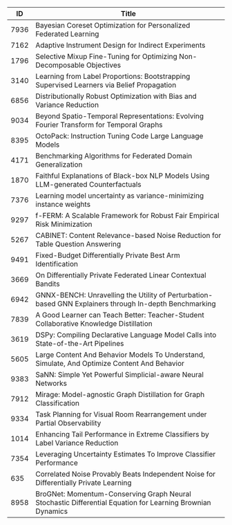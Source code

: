 | ID | Title |
| --- | --- |
| 7936 | Bayesian Coreset Optimization for Personalized Federated Learning |
| 7162 | Adaptive Instrument Design for Indirect Experiments |
| 1796 | Selective Mixup Fine-Tuning for Optimizing Non-Decomposable Objectives |
| 3140 | Learning from Label Proportions: Bootstrapping Supervised Learners via Belief Propagation |
| 6856 | Distributionally Robust Optimization with Bias and Variance Reduction |
| 9034 | Beyond Spatio-Temporal Representations: Evolving Fourier Transform for Temporal Graphs |
| 8395 | OctoPack: Instruction Tuning Code Large Language Models |
| 4171 | Benchmarking Algorithms for Federated Domain Generalization |
| 1870 | Faithful Explanations of Black-box NLP Models Using LLM-generated Counterfactuals |
| 7376 | Learning model uncertainty as variance-minimizing instance weights |
| 9297 | f-FERM: A  Scalable Framework for  Robust Fair Empirical Risk Minimization |
| 5267 | CABINET: Content Relevance-based Noise Reduction for Table Question Answering |
| 9491 | Fixed-Budget Differentially Private Best Arm Identification |
| 3669 | On Differentially Private Federated Linear Contextual Bandits |
| 6942 | GNNX-BENCH: Unravelling the Utility of Perturbation-based GNN Explainers through In-depth Benchmarking |
| 7839 | A Good Learner can Teach Better: Teacher-Student Collaborative Knowledge Distillation |
| 3619 | DSPy: Compiling Declarative Language Model Calls into State-of-the-Art Pipelines |
| 5605 | Large Content And Behavior Models To Understand, Simulate, And Optimize Content And Behavior |
| 9383 | SaNN: Simple Yet Powerful Simplicial-aware Neural Networks |
| 7912 | Mirage: Model-agnostic Graph Distillation for Graph Classification |
| 9334 | Task Planning for Visual Room Rearrangement under Partial Observability |
| 1014 | Enhancing Tail Performance in Extreme Classifiers by Label Variance Reduction |
| 7354 | Leveraging Uncertainty Estimates To Improve Classifier Performance |
| 635 | Correlated Noise Provably Beats Independent Noise for Differentially Private Learning |
| 8958 | BroGNet: Momentum-Conserving Graph Neural Stochastic Differential Equation for Learning Brownian Dynamics |
